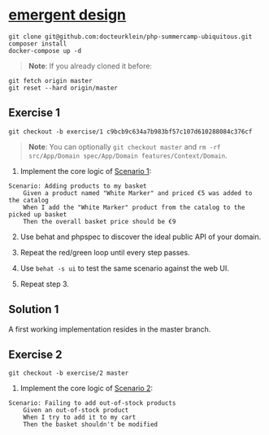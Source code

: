 # [emergent design](http://slides.com/florianklein/websc-2016#/)


    git clone git@github.com:docteurklein/php-summercamp-ubiquitous.git
    composer install
    docker-compose up -d

> __Note__: If you already cloned it before:

    git fetch origin master
    git reset --hard origin/master

## Exercise 1

    git checkout -b exercise/1 c9bcb9c634a7b983bf57c107d610288084c376cf

> __Note__: You can optionally `git checkout master` and `rm -rf src/App/Domain spec/App/Domain features/Context/Domain`.

1. Implement the core logic of [Scenario 1](https://github.com/docteurklein/php-summercamp-ubiquitous/blob/master/features/cart.feature#L7):

```gherkin
Scenario: Adding products to my basket
    Given a product named "White Marker" and priced €5 was added to the catalog
    When I add the "White Marker" product from the catalog to the picked up basket
    Then the overall basket price should be €9
```

2. Use behat and phpspec to discover the ideal public API of your domain.

3. Repeat the red/green loop until every step passes.

4. Use `behat -s ui` to test the same scenario against the web UI.

5. Repeat step 3.

## Solution 1

A first working implementation resides in the master branch.


## Exercise 2

    git checkout -b exercise/2 master

1. Implement the core logic of [Scenario 2](https://github.com/docteurklein/php-summercamp-ubiquitous/blob/master/features/cart.feature#L12):

```gherkin
Scenario: Failing to add out-of-stock products
    Given an out-of-stock product
    When I try to add it to my cart
    Then the basket shouldn't be modified
```

